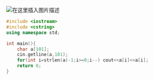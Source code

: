![在这里插入图片描述](https://pic.2ge.org/cdn/?url=https://img-blog.csdnimg.cn/20210719151752529.png?x-oss-process=image/watermark,type_ZmFuZ3poZW5naGVpdGk,shadow_10,text_aHR0cHM6Ly9ibG9nLmNzZG4ubmV0L1BhbkRhb3hpMjAyMA==,size_16,color_FFFFFF,t_70)

```cpp
#include <iostream>
#include <cstring>
using namespace std;

int main(){
	char a[101];
	cin.getline(a,101);
	for(int i=strlen(a)-1;i>=0;i--) cout<<a[i]<<a[i];
	return 0;
} 
```

